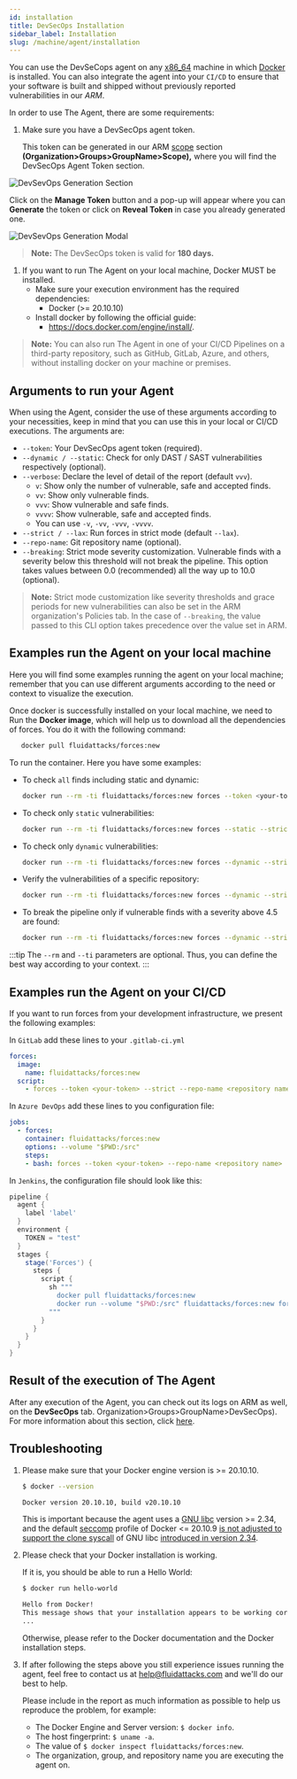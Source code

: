```yaml
---
id: installation
title: DevSecOps Installation
sidebar_label: Installation
slug: /machine/agent/installation
---
```


You can use the DevSeCops agent
on any [x86_64](https://en.wikipedia.org/wiki/X86-64)
machine in which [Docker](https://www.docker.com/) is installed.
You can also integrate the agent
into your `CI/CD` to ensure
that your software is built and shipped
without previously reported vulnerabilities
in our _ARM_.

In order to use The Agent,
there are some requirements:

1. Make sure you have
   a DevSecOps agent token.

   This token can be generated
   in our ARM [scope](/machine/web/groups/agent) section
   **(Organization>Groups>GroupName>Scope),**
   where you will find
   the DevSecOps Agent Token section.

![DevSevOps Generation Section](https://res.cloudinary.com/fluid-attacks/image/upload/v1663687225/docs/machine/agent/installation/dev_token_section.png)

Click on the **Manage Token** button
and a pop-up will appear
where you can **Generate** the token
or click on **Reveal Token**
in case you already generated one.

![DevSevOps Generation Modal](https://res.cloudinary.com/fluid-attacks/image/upload/v1663687225/docs/machine/agent/installation/manage_toke.png)

> **Note:** The DevSecOps token is valid for **180 days.**

1. If you want to run The Agent on your local machine,
   Docker MUST be installed.
   - Make sure your execution environment
     has the required dependencies:
     - Docker (>= 20.10.10)
   - Install docker by following
     the official guide:
     - <https://docs.docker.com/engine/install/>.

> **Note:** You can also run The Agent in one of
> your CI/CD Pipelines on a third-party repository,
> such as GitHub,
> GitLab,
> Azure,
> and others,
> without installing docker on your machine or premises.

## Arguments to run your Agent

When using the Agent,
consider the use of these arguments
according to your necessities,
keep in mind that you can use this in your
local or CI/CD executions.
The arguments are:

- `--token`: Your DevSecOps agent token (required).
- `--dynamic / --static`: Check for only DAST / SAST vulnerabilities
  respectively (optional).
- `--verbose`: Declare the level of detail of the report (default `vvv`).
  - `v`: Show only the number of vulnerable, safe and accepted finds.
  - `vv`: Show only vulnerable finds.
  - `vvv`: Show vulnerable and safe finds.
  - `vvvv`: Show vulnerable, safe and accepted finds.
  - You can use `-v`, `-vv`, `-vvv`, `-vvvv`.
- `--strict / --lax`: Run forces in strict mode (default `--lax`).
- `--repo-name`: Git repository name (optional).
- `--breaking`: Strict mode severity customization.
  Vulnerable finds
  with a severity below this threshold
  will not break the pipeline.
  This option takes values
  between 0.0 (recommended) all the way up to 10.0 (optional).

> **Note:** Strict mode customization like severity thresholds
> and grace periods for new vulnerabilities
> can also be set in the ARM organization's Policies tab.
> In the case of `--breaking`,
> the value passed to this CLI option takes
> precedence over the value set in ARM.

## Examples run the Agent on your local machine

Here you will find some examples running
the agent on your local machine;
remember that you can use different
arguments according to the need or
context to visualize the execution.

Once docker is successfully installed
on your local machine,
we need to Run the  **Docker image**,
which will help us to download all
the dependencies of forces.
You do it with the following command:

```sh
   docker pull fluidattacks/forces:new
```

To run the container. Here you have some examples:

- To check `all` finds including static and dynamic:

  ```sh
  docker run --rm -ti fluidattacks/forces:new forces --token <your-token> -vvv
  ```

- To check only `static` vulnerabilities:

  ```sh
  docker run --rm -ti fluidattacks/forces:new forces --static --strict --token <your-token>
  ```

- To check only `dynamic` vulnerabilities:

  ```sh
  docker run --rm -ti fluidattacks/forces:new forces --dynamic --strict --token <your-token>
  ```

- Verify the vulnerabilities of a specific repository:

  ```sh
  docker run --rm -ti fluidattacks/forces:new forces --dynamic --strict --repo-name <nickname repo> --token <your-token>
  ```

- To break the pipeline only if vulnerable finds
  with a severity above 4.5 are found:

  ```sh
  docker run --rm -ti fluidattacks/forces:new forces --dynamic --strict --token <your-token> --breaking 4.5
  ```

:::tip
The `--rm` and
`--ti` parameters are optional.
Thus, you can define the best way according to your context.
:::

## Examples run the Agent on your CI/CD

If you want to run forces from your
development infrastructure,
we present the following examples:

In `GitLab` add these lines to your `.gitlab-ci.yml`

```yaml
forces:
  image:
    name: fluidattacks/forces:new
  script:
    - forces --token <your-token> --strict --repo-name <repository name>
```

In `Azure DevOps` add these lines to you configuration file:

```yaml
jobs:
  - forces:
    container: fluidattacks/forces:new
    options: --volume "$PWD:/src"
    steps:
    - bash: forces --token <your-token> --repo-name <repository name>
```

In `Jenkins`, the configuration file should look like this:

```groovy
pipeline {
  agent {
    label 'label'
  }
  environment {
    TOKEN = "test"
  }
  stages {
    stage('Forces') {
      steps {
        script {
          sh """
            docker pull fluidattacks/forces:new
            docker run --volume "$PWD:/src" fluidattacks/forces:new forces --token ${TOKEN} --repo-name <repository name>
          """
        }
      }
    }
  }
}
```

## Result of the execution of The Agent

After any execution of the Agent,
you can check out its logs on ARM as well,
on the **DevSecOps** tab.
Organization>Groups>GroupName>DevSecOps).
For more information about this section,
click [here](/machine/agent).

## Troubleshooting

1. Please make sure that your Docker engine version is >= 20.10.10.

   ```sh
   $ docker --version

   Docker version 20.10.10, build v20.10.10
   ```

   This is important because the agent
   uses a [GNU libc](https://www.gnu.org/software/libc/) version >= 2.34,
   and the
   default [seccomp](https://en.wikipedia.org/wiki/Seccomp) profile
   of Docker <= 20.10.9
   [is not adjusted to support the clone syscall](https://github.com/moby/moby/blob/v20.10.9/profiles/seccomp/default.json)
   of GNU libc
   [introduced in version 2.34](https://sourceware.org/git/?p=glibc.git;a=commit;h=d8ea0d0168b190bdf138a20358293c939509367f).

1. Please check that your Docker installation is working.

   If it is, you should be able to run a Hello World:

   ```sh
   $ docker run hello-world

   Hello from Docker!
   This message shows that your installation appears to be working correctly.
   ...
   ```

   Otherwise,
   please refer to the Docker documentation
   and the Docker installation steps.

1. If after following the steps above
   you still experience issues running the agent,
   feel free to contact us at [help@fluidattacks.com](mailto:help@fluidattacks.com)
   and we'll do our best to help.

   Please include in the report as much information as possible
   to help us reproduce the problem, for example:

   - The Docker Engine and Server version: `$ docker info`.
   - The host fingerprint: `$ uname -a`.
   - The value of `$ docker inspect fluidattacks/forces:new`.
   - The organization, group, and repository name you are executing the agent on.
